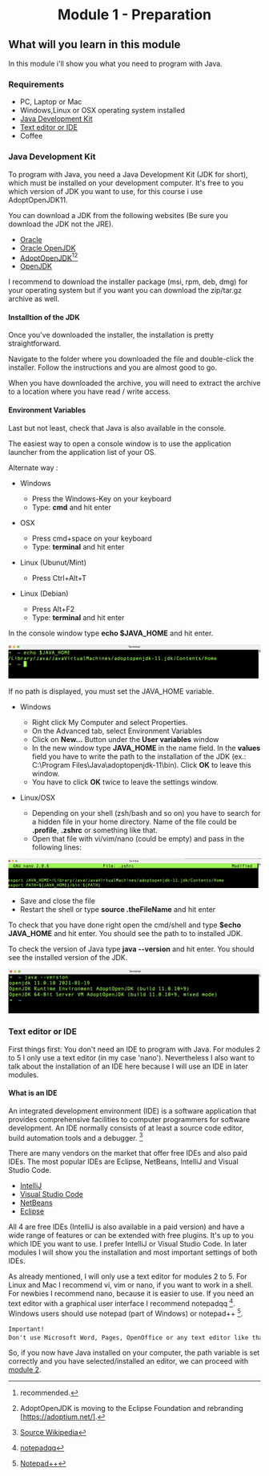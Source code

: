 <h1 align="center">Module 1 - Preparation</h1>

## What will you learn in this module

In this module i'll show you what you need to program with Java.

### Requirements

- PC, Laptop or Mac
- Windows,Linux or OSX  operating system installed
- [Java Development Kit](#1)
- [Text editor or IDE](#2)
- Coffee

### Java Development Kit<a name="1"></a>

To program with Java, you need a Java Development Kit (JDK for short), which must be installed on your development computer. It's free to you which version of JDK you want to use, for this course i use AdoptOpenJDK11.

You can download a JDK from the following websites (Be sure you download the JDK not the JRE).
- [Oracle](https://www.oracle.com/java/technologies/downloads/)
- [Oracle OpenJDK](https://jdk.java.net/)
- [AdoptOpenJDK](https://adoptopenjdk.net/)[^1][^2]
- [OpenJDK](https://openjdk.java.net/)

[^1]: recommended.
[^2]: AdoptOpenJDK is moving to the Eclipse Foundation and rebranding [https://adoptium.net/].

I recommend to download the installer package (msi, rpm, deb, dmg) for your operating system but if you want you can download the zip/tar.gz archive as well.

#### Installtion of the JDK

Once you've downloaded the installer, the installation is pretty straightforward.

Navigate to the folder where you downloaded the file and double-click the installer. Follow the instructions and you are almost good to go.

When you have downloaded the archive, you will need to extract the archive to a location where you have read / write access.

#### Environment Variables

Last but not least, check that Java is also available in the console.

The easiest way to open a console window is to use the application launcher from the application list of your OS.

Alternate way :

- Windows
  - Press the Windows-Key on your keyboard
  - Type: <strong>cmd</strong> and hit enter
  
- OSX
  - Press cmd+space on your keyboard
  - Type: <strong>terminal</strong> and hit enter

- Linux (Ubunut/Mint)
  - Press Ctrl+Alt+T 

- Linux (Debian)
  - Press Alt+F2
  - Type: <strong>terminal</strong> and hit enter

In the console window type <strong>echo $JAVA_HOME</strong> and hit enter.

![JAVA_HOME](img/JAVA_HOME.png)

If no path is displayed, you must set the JAVA_HOME variable.

- Windows
  - Right click My Computer and select Properties.
  - On the Advanced tab, select Environment Variables
  - Click on <strong>New...</strong> Button under the <strong>User variables</strong> window
  - In the new window type <strong>JAVA_HOME</strong> in the name field. In the <strong>values</strong> field you have to write the path to the installation of the JDK (ex.: C:\Program Files\Java\adoptopenjdk-11\bin). Click <strong>OK</strong> to leave this window.
  - You have to click <strong>OK</strong> twice to leave the settings window.

- Linux/OSX
  - Depending on your shell (zsh/bash and so on) you have to search for a hidden file in your home directory. Name of the file could be <strong>.profile</strong>, <strong>.zshrc</strong> or something like that. 
  - Open that file with vi/vim/nano (could be empty) and pass in the following lines:

![JAVA_PATH](img/java-path.png)

  - Save and close the file
  - Restart the shell or type <strong>source .theFileName</strong> and hit enter

  To check that you have done right open the cmd/shell and type <strong>$echo JAVA_HOME</strong> and hit enter. You should see the path to to installed JDK.

  To check the version of Java type <strong>java --version</strong> and hit enter. You should see the installed version of the JDK.

  ![JAVA_Version](img/java--version.png)


### Text editor or IDE<a name="2"></a>

First things first: You don't need an IDE to program with Java. For modules 2 to 5 I only use a text editor (in my case 'nano'). Nevertheless I also want to talk about the installation of an IDE here because I will use an IDE in later modules. 

#### What is an IDE

An integrated development environment (IDE) is a software application that provides comprehensive facilities to computer programmers for software development. An IDE normally consists of at least a source code editor, build automation tools and a debugger. [^3]

[^3]: [Source Wikipedia](https://en.wikipedia.org/wiki/Integrated_development_environment)

There are many vendors on the market that offer free IDEs and also paid IDEs. The most popular IDEs are Eclipse, NetBeans, IntelliJ and Visual Studio Code.

- [IntelliJ](https://www.jetbrains.com/de-de/idea/)
- [Visual Studio Code](https://code.visualstudio.com/)
- [NetBeans](https://netbeans.apache.org/)
- [Eclipse](https://www.eclipse.org/)

All 4 are free IDEs (IntelliJ is also available in a paid version) and have a wide range of features or can be extended with free plugins. It's up to you which IDE you want to use. I prefer IntelliJ or Visual Studio Code. In later modules I will show you the installation and most important settings of both IDEs. 

As already mentioned, I will only use a text editor for modules 2 to 5.
For Linux and Mac I recommend vi, vim or nano, if you want to work in a shell. For newbies I recommend nano, because it is easier to use. If you need an text editor with a graphical user interface I recommend notepadqq [^4].
Windows users should use notepad (part of Windows) or notepad++ [^5].

```diff
Important!
Don't use Microsoft Word, Pages, OpenOffice or any text editor like that!
```

So, if you now have Java installed on your computer, the path variable is set correctly and you have selected/installed an editor, we can proceed with [module 2](../module2). 

[^4]: [notepadqq](https://itsfoss.com/notepadqq-notepad-for-linux/)
[^5]: [Notepad++](https://notepad-plus-plus.org/downloads/)
